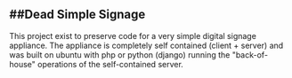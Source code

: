 ##Dead Simple Signage
---
This project exist to preserve code for a very simple digital signage appliance. The appliance is completely self contained (client + server) and was built on ubuntu with php or python (django) running the "back-of-house" operations of the self-contained server.
